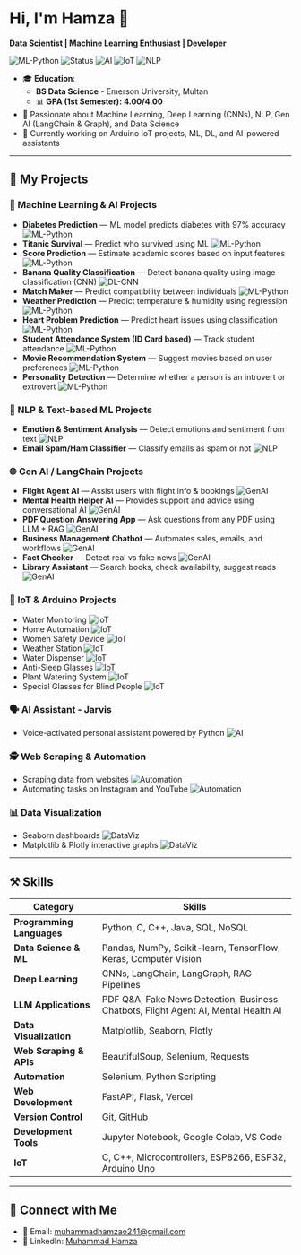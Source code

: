 # Hi, I'm Hamza 👋  
**Data Scientist | Machine Learning Enthusiast | Developer**  

![ML-Python](https://img.shields.io/badge/ML-Python-blue) 
![Status](https://img.shields.io/badge/status-Active-green) 
![AI](https://img.shields.io/badge/AI-DeepLearning-red) 
![IoT](https://img.shields.io/badge/IoT-Arduino-orange) 
![NLP](https://img.shields.io/badge/NLP-LangChain-purple)  

- 🎓 **Education**:  
  - **BS Data Science** - Emerson University, Multan  
  - 📊 **GPA (1st Semester): 4.00/4.00**  
- 🤖 Passionate about Machine Learning, Deep Learning (CNNs), NLP, Gen AI (LangChain & Graph), and Data Science  
- 🔭 Currently working on Arduino IoT projects, ML, DL, and AI-powered assistants  

---

## 📂 My Projects  

### 🤖 Machine Learning & AI Projects
- **Diabetes Prediction** — ML model predicts diabetes with 97% accuracy ![ML-Python](https://img.shields.io/badge/ML-Python-blue)  
- **Titanic Survival** — Predict who survived using ML ![ML-Python](https://img.shields.io/badge/ML-Python-blue)  
- **Score Prediction** — Estimate academic scores based on input features ![ML-Python](https://img.shields.io/badge/ML-Python-blue)  
- **Banana Quality Classification** — Detect banana quality using image classification (CNN) ![DL-CNN](https://img.shields.io/badge/DL-CNN-red)  
- **Match Maker** — Predict compatibility between individuals ![ML-Python](https://img.shields.io/badge/ML-Python-blue)  
- **Weather Prediction** — Predict temperature & humidity using regression ![ML-Python](https://img.shields.io/badge/ML-Python-blue)  
- **Heart Problem Prediction** — Predict heart issues using classification ![ML-Python](https://img.shields.io/badge/ML-Python-blue)  
- **Student Attendance System (ID Card based)** — Track student attendance ![ML-Python](https://img.shields.io/badge/ML-Python-blue)  
- **Movie Recommendation System** — Suggest movies based on user preferences ![ML-Python](https://img.shields.io/badge/ML-Python-blue)  
- **Personality Detection** — Determine whether a person is an introvert or extrovert ![ML-Python](https://img.shields.io/badge/ML-Python-blue) 

### 🧠 NLP & Text-based ML Projects
- **Emotion & Sentiment Analysis** — Detect emotions and sentiment from text ![NLP](https://img.shields.io/badge/NLP-LangChain-purple)  
- **Email Spam/Ham Classifier** — Classify emails as spam or not ![NLP](https://img.shields.io/badge/NLP-LangChain-purple)  

### 🌐 Gen AI / LangChain Projects
- **Flight Agent AI** — Assist users with flight info & bookings ![GenAI](https://img.shields.io/badge/GenAI-LangChain-red)  
- **Mental Health Helper AI** — Provides support and advice using conversational AI ![GenAI](https://img.shields.io/badge/GenAI-LangChain-red)  
- **PDF Question Answering App** — Ask questions from any PDF using LLM + RAG ![GenAI](https://img.shields.io/badge/GenAI-LangChain-red)  
- **Business Management Chatbot** — Automates sales, emails, and workflows ![GenAI](https://img.shields.io/badge/GenAI-LangChain-red)  
- **Fact Checker** — Detect real vs fake news ![GenAI](https://img.shields.io/badge/GenAI-LangChain-red)  
- **Library Assistant** — Search books, check availability, suggest reads ![GenAI](https://img.shields.io/badge/GenAI-LangChain-red)  

### 📡 IoT & Arduino Projects
- Water Monitoring ![IoT](https://img.shields.io/badge/IoT-Arduino-orange)  
- Home Automation ![IoT](https://img.shields.io/badge/IoT-Arduino-orange)  
- Women Safety Device ![IoT](https://img.shields.io/badge/IoT-Arduino-orange)  
- Weather Station ![IoT](https://img.shields.io/badge/IoT-Arduino-orange)  
- Water Dispenser ![IoT](https://img.shields.io/badge/IoT-Arduino-orange)  
- Anti-Sleep Glasses ![IoT](https://img.shields.io/badge/IoT-Arduino-orange)  
- Plant Watering System ![IoT](https://img.shields.io/badge/IoT-Arduino-orange)  
- Special Glasses for Blind People ![IoT](https://img.shields.io/badge/IoT-Arduino-orange)  

### 🗣️ AI Assistant - Jarvis
- Voice-activated personal assistant powered by Python ![AI](https://img.shields.io/badge/AI-Python-red)  

### 🕵️ Web Scraping & Automation
- Scraping data from websites ![Automation](https://img.shields.io/badge/Automation-Python-yellow)  
- Automating tasks on Instagram and YouTube ![Automation](https://img.shields.io/badge/Automation-Python-yellow)  

### 📊 Data Visualization
- Seaborn dashboards ![DataViz](https://img.shields.io/badge/DataViz-Seaborn-blue)  
- Matplotlib & Plotly interactive graphs ![DataViz](https://img.shields.io/badge/DataViz-Matplotlib-purple)  

---

## ⚒️ Skills  

| **Category**              | **Skills** |
|---------------------------|----------------------------------------------------------|
| **Programming Languages** | Python, C, C++, Java, SQL, NoSQL |
| **Data Science & ML**     | Pandas, NumPy, Scikit-learn, TensorFlow, Keras, Computer Vision |
| **Deep Learning**         | CNNs, LangChain, LangGraph, RAG Pipelines |
| **LLM Applications**      | PDF Q&A, Fake News Detection, Business Chatbots, Flight Agent AI, Mental Health AI |
| **Data Visualization**    | Matplotlib, Seaborn, Plotly |
| **Web Scraping & APIs**   | BeautifulSoup, Selenium, Requests |
| **Automation**            | Selenium, Python Scripting |
| **Web Development**       | FastAPI, Flask, Vercel |
| **Version Control**       | Git, GitHub |
| **Development Tools**     | Jupyter Notebook, Google Colab, VS Code |
| **IoT**                   | C, C++, Microcontrollers, ESP8266, ESP32, Arduino Uno |

---

## 🔗 Connect with Me  
- 📧 Email: muhammadhamzao241@gmail.com  
- 💼 LinkedIn: [Muhammad Hamza](https://www.linkedin.com/in/muhammad-hamzads)
